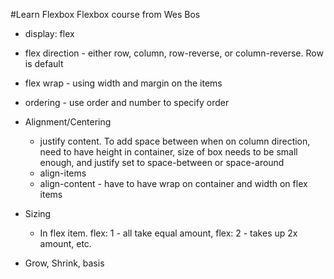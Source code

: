 #Learn Flexbox
Flexbox course from Wes Bos
- display: flex
- flex direction - either row, column, row-reverse, or column-reverse.  Row is default
- flex wrap - using width and margin on the items
- ordering - use order and number to specify order
- Alignment/Centering
  - justify content. To add space between when on column direction, need to have height in container, size of box needs to be small enough, and justify set to space-between or space-around
  - align-items
  - align-content - have to have wrap on container and width on flex items

- Sizing
  - In flex item. flex: 1 - all take equal amount, flex: 2 - takes up 2x amount, etc.

- Grow, Shrink, basis
